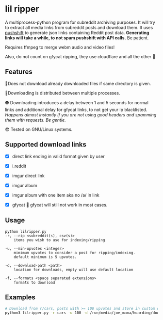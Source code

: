 # lil ripper

A multiprocess-python program for subreddit archiving purposes. It will try to extract all media links from subreddit posts and download them. It uses [pushshift](https://pushshift.io/) to generate json links containing Reddit post data. **Generating links will take a while, to not spam pushshift with API calls.** Be patient.

Requires ffmpeg to merge webm audio and video files!

Also, do not count on gfycat ripping, they use cloudflare and all the other :clown_face:

## Features

:clown_face:Does not download already downloaded files if same directory is given.

:ghost:Downloading is distributed between multiple processes. 

:alien: Downloading introduces a delay between 1 and 5 seconds for normal links and additional delay for gfycat links, to not get your ip blacklisted. *Happens almost instantly if you are not using good headers and spamming them with requests. Be gentle.*

:sunglasses: Tested on GNU/Linux systems.




## Supported download links
- [x] direct link ending in valid format given by user
- [x] i.reddit
- [x] imgur direct link
- [x] imgur album
- [x] imgur album with one item aka no /a/ in link
- [x] gfycat :clown_face: gfycat will still not work in most cases.



## Usage

```
python lilripper.py
-r, --rip <subreddit(s), csv(s)>
	items you wish to use for indexing/ripping
	
-u, --min-upvotes <integer> 
	minimum upvotes to consider a post for ripping/indexing.
	default minimum is 5 upvotes.

-d, --download-path <path>
	location for downloads, empty will use default location

-f, --formats <space separated extensions> 
	formats to download
```



## Examples

```bash
# Download from r/cars, posts with >= 100 upvotes and store in custom directory.
python3 lilripper.py -r cars -u 100 -d /run/media/joe_mama/hoarding/downloads

```
